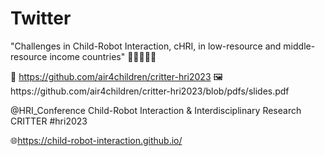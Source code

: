 # Twitter

"Challenges in Child-Robot Interaction, cHRI, in low-resource and middle-resource income countries"  🤖🚸🧠🇲🇽

🐙 https://github.com/air4children/critter-hri2023
🖼️https://github.com/air4children/critter-hri2023/blob/pdfs/slides.pdf

@HRI_Conference  Child-Robot Interaction & Interdisciplinary Research CRITTER #hri2023 

🌐https://child-robot-interaction.github.io/

